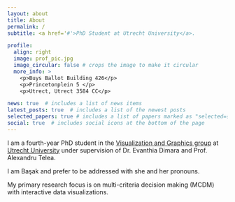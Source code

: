```yaml
---
layout: about
title: About
permalink: /
subtitle: <a href='#'>PhD Student at Utrecht University</a>. 

profile:
  align: right
  image: prof_pic.jpg
  image_circular: false # crops the image to make it circular
  more_info: >
    <p>Buys Ballot Building 426</p>
    <p>Princetonplein 5 </p>
    <p>Utrect, Utrect 3584 CC</p>

news: true  # includes a list of news items
latest_posts: true  # includes a list of the newest posts
selected_papers: true # includes a list of papers marked as "selected={true}"
social: true  # includes social icons at the bottom of the page
---
```


I am a fourth-year PhD student in the <a href='https://www.uu.nl/en/research/interaction/visualization-and-graphics'>Visualization and Graphics group</a> at <a href='https://www.uu.nl/en'>Utrecht University</a> under supervision of Dr. Evanthia Dimara and Prof. Alexandru Telea. 

I am Başak and prefer to be addressed with she and her pronouns.

My primary research focus is on multi-criteria decision making (MCDM) with interactive data visualizations. 
